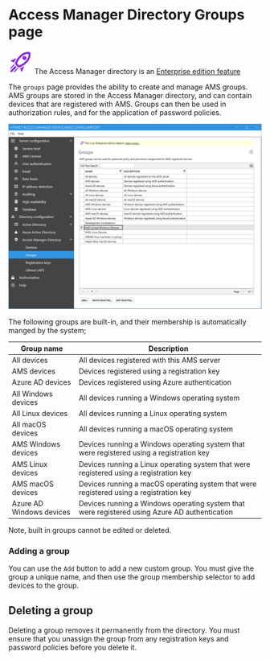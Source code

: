 # Access Manager Directory Groups page
![](../../images/badge-enterprise-edition-rocket.svg) The Access Manager directory is an [Enterprise edition feature](/about-ams/Access-Manager-Editions)

The `groups` page provides the ability to create and manage AMS groups. AMS groups are stored in the Access Manager directory, and can contain devices that are registered with AMS. Groups can then be used in authorization rules, and for the application of password policies.

![](../../images/ui-page-access-manager-directory-groups.png)

The following groups are built-in, and their membership is automatically manged by the system;

|Group name|Description|
|---|---|
|All devices| All devices registered with this AMS server |
|AMS devices| Devices registered using a registration key |
|Azure AD devices|Devices registered using Azure authentication|
|All Windows devices|All devices running a Windows operating system|
|All Linux devices|All devices running a Linux operating system|
|All macOS devices|All devices running a macOS operating system|
|AMS Windows devices|Devices running a Windows operating system that were registered using a registration key|
|AMS Linux devices|Devices running a Linux operating system that were registered using a registration key|
|AMS macOS devices|Devices running a macOS operating system that were registered using a registration key|
|Azure AD Windows devices|Devices running a Windows operating system that were registered using Azure AD authentication|

Note, built in groups cannot be edited or deleted.

### Adding a group
You can use the `Add` button to add a new custom group. You must give the group a unique name, and then use the group membership selector to add devices to the group.

## Deleting a group
Deleting a group removes it permanently from the directory. You must ensure that you unassign the group from any registration keys and password policies before you delete it.
